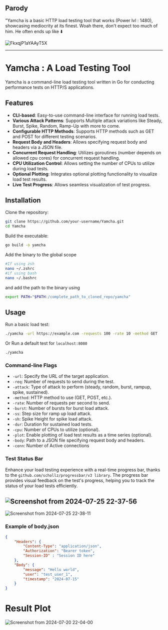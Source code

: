## Parody
"Yamcha is a basic HTTP load testing tool that works (Power lvl : 1480), showcasing mediocrity at its finest. Woah there, don't expect too much of him. He often ends up like ⬇️

![FkxqjP1aYAAyT5X](https://github.com/Aditya1404Sal/Yamcha/assets/91340059/74915949-c768-401e-acdf-4d581c468725)

---
# Yamcha : A Load Testing Tool

Yamcha is a command-line load testing tool written in Go for conducting performance tests on HTTP/S applications.

## Features

- **CLI-based**: Easy-to-use command-line interface for running load tests.
- **Various Attack Patterns**: Supports Multiple attack variations like Steady, Burst, Spike, Random, Ramp-Up with more to come.
- **Configurable HTTP Methods**: Supports HTTP methods such as GET and POST for different testing scenarios.
- **Request Body and Headers**: Allows specifying request body and headers via a JSON file.
- **Concurrent Request Handling**: Utilizes goroutines (number depends on allowed cpu cores) for concurrent request handling.
- **CPU Utilization Control**: Allows setting the number of CPUs to utilize during load tests.
- **Optional Plotting**: Integrates optional plotting functionality to visualize load test results.
- **Live Test Progress**: Allows seamless visualization of test progress.

## Installation

Clone the repository:

```bash
git clone https://github.com/your-username/Yamcha.git
cd Yamcha
```

Build the executable:

```bash
go build -o yamcha
```

Add the binary to the global scope

```bash
#If using zsh
nano ~/.zshrc
#if using bash
nano ~/.bashrc
```

and add the path to the binary using

```bash
export PATH="$PATH:/complete_path_to_cloned_repo/yamcha"
```

## Usage

Run a basic load test:

```bash
./yamcha -url https://example.com -requests 100 -rate 10 -method GET
```

Or Run a default test for `localhost:8080`

```bash
./yamcha
```

### Command-line Flags

- `-url`: Specify the URL of the target application.
- `-req`: Number of requests to send during the test.
- `-attack`: Type of attack to perform (steady, random, burst, rampup, spike, sustained).
- `-method`: HTTP method to use (GET, POST, etc.).
- `-rate`: Number of requests per second to send.
- `-burst`: Number of bursts for burst load attack.
- `-ss`: Step size for ramp up load attack.
- `-sh`: Spike Height for spike load attack.
- `-dur`: Duration for sustained load tests.
- `-cpu`: Number of CPUs to utilize (optional).
- `-plot`: Enable plotting of load test results as a time series (optional).
- `-body`: Path to a JSON file specifying request body and headers.
- `-conn`: Number of Active connections

### Test Status Bar
Enhance your load testing experience with a real-time progress bar, thanks to the `github.com/schollz/progressbar/v3 library`. The progress bar provides visual feedback on the test's progress, helping you to track the status of your load tests efficiently.

![Screenshot from 2024-07-25 22-37-56](https://github.com/user-attachments/assets/9845d172-4163-46fc-a899-e7659b459f16)
---
![Screenshot from 2024-07-25 22-38-11](https://github.com/user-attachments/assets/227ab384-ba22-41fe-a1f4-c1f55a8384f1)



### Example of body.json

```json
{
    "Headers": {
        "Content-Type": "application/json",
        "Authorization": "Bearer token",
        "Session-ID" : "Session ID here"
    },
    "Body": {
        "message": "Hello world",
        "user": "test_user_1",
        "timestamp": "2024-07-15"
    }
}

```
# Result Plot 
![Screenshot from 2024-07-20 22-04-00](https://github.com/user-attachments/assets/39ad42ed-92c3-4d68-a5ef-f17c467c842f)


